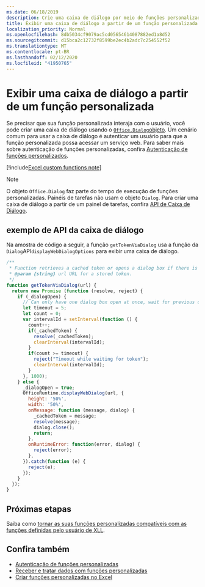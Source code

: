 ```yaml
---
ms.date: 06/18/2019
description: Crie uma caixa de diálogo por meio de funções personalizadas no Excel usando JavaScript.
title: Exibir uma caixa de diálogo a partir de um função personalizada
localization_priority: Normal
ms.openlocfilehash: 8db5034cf9079ac5cd05654614087882ed1a8d52
ms.sourcegitcommit: d15bca2c12732f8599be2ec4b2adc7c254552f52
ms.translationtype: MT
ms.contentlocale: pt-BR
ms.lasthandoff: 02/12/2020
ms.locfileid: "41950765"
---
```

# <a name="display-a-dialog-box-from-a-custom-function"></a>Exibir uma caixa de diálogo a partir de um função personalizada

Se precisar que sua função personalizada interaja com o usuário, você pode criar uma caixa de diálogo usando o [`Office.Dialog`objeto](/javascript/api/office-runtime/officeruntime.dialog). Um cenário comum para usar a caixa de diálogo é autenticar um usuário para que a função personalizada possa acessar um serviço web. Para saber mais sobre autenticação de funções personalizadas, confira [Autenticação de funções personalizados](./custom-functions-authentication.md).

[!include[Excel custom functions note](../includes/excel-custom-functions-note.md)]

>[!NOTE]
> O objeto `Office.Dialog` faz parte do tempo de execução de funções personalizadas. Painéis de tarefas não usam o objeto `Dialog`. Para criar uma caixa de diálogo a partir de um painel de tarefas, confira [API de Caixa de Diálogo](/office/dev/add-ins/develop/dialog-api-in-office-add-ins).

## <a name="dialog-box-api-example"></a>exemplo de API da caixa de diálogo

Na amostra de código a seguir, a função `getTokenViaDialog` usa a função da `Dialog`API`displayWebDialogOptions` para exibir uma caixa de diálogo.

```js
/**
 * Function retrieves a cached token or opens a dialog box if there is no saved token. Note that this is not a sufficient example of authentication but is intended to show the capabilities of the Dialog object.
 * @param {string} url URL for a stored token.
 */
function getTokenViaDialog(url) {
  return new Promise (function (resolve, reject) {
    if (_dialogOpen) {
      // Can only have one dialog box open at once, wait for previous dialog box's token
      let timeout = 5;
      let count = 0;
      var intervalId = setInterval(function () {
        count++;
        if(_cachedToken) {
          resolve(_cachedToken);
          clearInterval(intervalId);
        }
        if(count >= timeout) {
          reject("Timeout while waiting for token");
          clearInterval(intervalId);
        }
      }, 1000);
    } else {
      _dialogOpen = true;
      OfficeRuntime.displayWebDialog(url, {
        height: '50%',
        width: '50%',
        onMessage: function (message, dialog) {
          _cachedToken = message;
          resolve(message);
          dialog.close();
          return;
        },
        onRuntimeError: function(error, dialog) {
          reject(error);
        },
      }).catch(function (e) {
        reject(e);
      });
    }
  });
}
```

## <a name="next-steps"></a>Próximas etapas
Saiba como [tornar as suas funções personalizadas compatíveis com as funções definidas pelo usuário de XLL](make-custom-functions-compatible-with-xll-udf.md).

## <a name="see-also"></a>Confira também

* [Autenticação de funções personalizadas](custom-functions-authentication.md)
* [Receber e tratar dados com funções personalizadas](custom-functions-web-reqs.md)
* [Criar funções personalizadas no Excel](custom-functions-overview.md)
